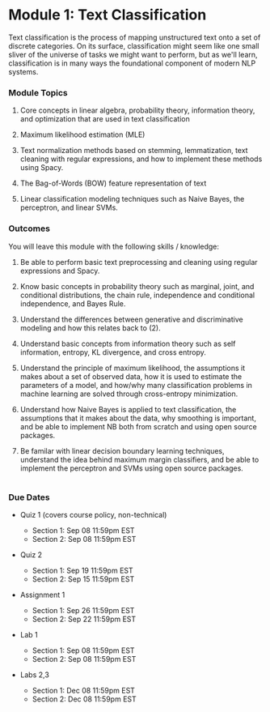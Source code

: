 # Module 1: Text Classification

Text classification is the process of mapping unstructured text onto a set of discrete categories. On its surface, classification might seem like one small sliver of the universe of tasks we might want to perform, but as we'll learn, classification is in many ways the foundational component of modern NLP systems.

### Module Topics

1. Core concepts in linear algebra, probability theory, information theory, and optimization that are used in text classification

2. Maximum likelihood estimation (MLE)

3. Text normalization methods based on stemming, lemmatization, text cleaning with regular expressions, and how to implement these methods using Spacy.

4. The Bag-of-Words (BOW) feature representation of text

5. Linear classification modeling techniques such as Naive Bayes, the perceptron, and linear SVMs.

### Outcomes

You will leave this module with the following skills / knowledge:

1. Be able to perform basic text preprocessing and cleaning using regular expressions and Spacy.

2. Know basic concepts in probability theory such as marginal, joint, and conditional distributions, the chain rule, independence and conditional independence, and Bayes Rule.

3. Understand the differences between generative and discriminative modeling and how this relates back to (2).

4. Understand basic concepts from information theory such as self information, entropy, KL divergence, and cross entropy.

5. Understand the principle of maximum likelihood, the assumptions it makes about a set of observed data, how it is used to estimate the parameters of a model, and how/why many classification problems in machine learning are solved through cross-entropy minimization.

6. Understand how Naive Bayes is applied to text classification, the assumptions that it makes about the data, why smoothing is important, and be able to implement NB both from scratch and using open source packages. 

7. Be familar with linear decision boundary learning techniques, understand the idea behind maximum margin classifiers, and be able to implement the perceptron and SVMs using open source packages.

#
### Due Dates

- Quiz 1 (covers course policy, non-technical)
    - Section 1: Sep 08 11:59pm EST
    - Section 2: Sep 08 11:59pm EST

- Quiz 2
    - Section 1: Sep 19 11:59pm EST
    - Section 2: Sep 15 11:59pm EST

- Assignment 1
    - Section 1: Sep 26 11:59pm EST
    - Section 2: Sep 22 11:59pm EST

- Lab 1
    - Section 1: Sep 08 11:59pm EST
    - Section 2: Sep 08 11:59pm EST

- Labs 2,3
    - Section 1: Dec 08 11:59pm EST
    - Section 2: Dec 08 11:59pm EST
